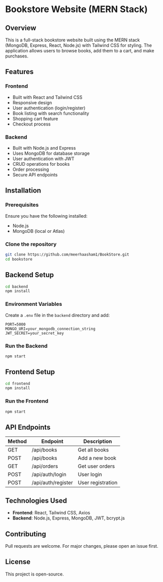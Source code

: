 # Bookstore Website (MERN Stack)

## Overview
This is a full-stack bookstore website built using the MERN stack (MongoDB, Express, React, Node.js) with Tailwind CSS for styling. The application allows users to browse books, add them to a cart, and make purchases.

## Features
### Frontend
- Built with React and Tailwind CSS
- Responsive design
- User authentication (login/register)
- Book listing with search functionality
- Shopping cart feature
- Checkout process

### Backend
- Built with Node.js and Express
- Uses MongoDB for database storage
- User authentication with JWT
- CRUD operations for books
- Order processing
- Secure API endpoints

## Installation
### Prerequisites
Ensure you have the following installed:
- Node.js
- MongoDB (local or Atlas)

### Clone the repository
```sh
git clone https://github.com/meerhaasham1/BookStore.git
cd bookstore
```

## Backend Setup
```sh
cd backend
npm install
```

### Environment Variables
Create a `.env` file in the `backend` directory and add:
```env
PORT=5000
MONGO_URI=your_mongodb_connection_string
JWT_SECRET=your_secret_key
```

### Run the Backend
```sh
npm start
```

## Frontend Setup
```sh
cd frontend
npm install
```

### Run the Frontend
```sh
npm start
```

## API Endpoints
| Method | Endpoint         | Description              |
|--------|----------------|--------------------------|
| GET    | /api/books     | Get all books            |
| POST   | /api/books     | Add a new book           |
| GET    | /api/orders    | Get user orders          |
| POST   | /api/auth/login | User login               |
| POST   | /api/auth/register | User registration  |

## Technologies Used
- **Frontend**: React, Tailwind CSS, Axios
- **Backend**: Node.js, Express, MongoDB, JWT, bcrypt.js

## Contributing
Pull requests are welcome. For major changes, please open an issue first.

## License
This project is open-source.
